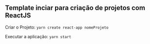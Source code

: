 ## Template inciar para criação de projetos com ReactJS

Criar o Projeto: `yarn create react-app nomeProjeto`

Executar a aplicação: `yarn start`
